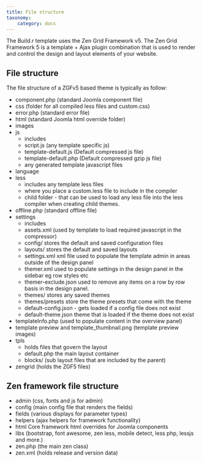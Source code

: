```yaml
---
title: File structure
taxonomy:
    category: docs
---
```


The Build.r template uses the Zen Grid Framework v5. The Zen Grid Framework 5 is a template + Ajax plugin combination that is used to render and control the design and layout elements of your website.

## File structure

The file structure of a ZGFv5 based theme is typically as follow:

- component.php (standard Joomla component file)
- css (folder for all compiled less files and custom.css)
- error.php (standard error file)
- html (standard Joomla html override folder)
- images 
- js 
	- includes 
	- script.js (any template specific js)
	- template-default.js (Default compressed js file)
	- template-default.php (Default compressed gzip js file)
	- any generated template javascript files
- language
- less 
	- includes any template less files
	- where you place a custom.less file to include in the compiler
	- child folder - that can be used to load any less file into the less compiler when creating child themes. 
- offline.php (standard offline file)
- settings
	- includes
	- assets.xml (used by template to load required javascript in the compressor)
	- config/ stores the default and saved configuration files
	- layouts/ stores the default and saved layouts
	- settings.xml xml file used to populate the template admin in areas outside of the design panel
	- themer.xml used to populate settings in the design panel in the sidebar eg row styles etc
	- themer-exclude.json used to remove any items on a row by row basis in the design panel.
	- themes/ stores any saved themes
	- themes/presets store the theme presets that come with the theme
	- default-config.json - gets loaded if a config file does not exist
	- default-theme.json theme that is loaded if the theme does not exist
- templateInfo.php (used to populate content in the overview panel)
- template preview and template_thumbnail.png (template preview images)
- tpls
	- holds files that govern the layout
	- default.php the main layout container
	- blocks/ (sub layout files that are included by the parent)
- zengrid (holds the ZGF5 files)


Zen framework file structure
----
- admin (css, fonts and js for admin)
- config (main config file that renders the fields)
- fields (various displays for parameter types)
- helpers (ajax helpers for framework functionality)
- html Core framework html overrides for Joomla components
- libs (bootstrap, font awesome, zen less, mobile detect, less php, lessjs and more.)
- zen.php (the main zen class)
- zen.xml (holds release and version data)